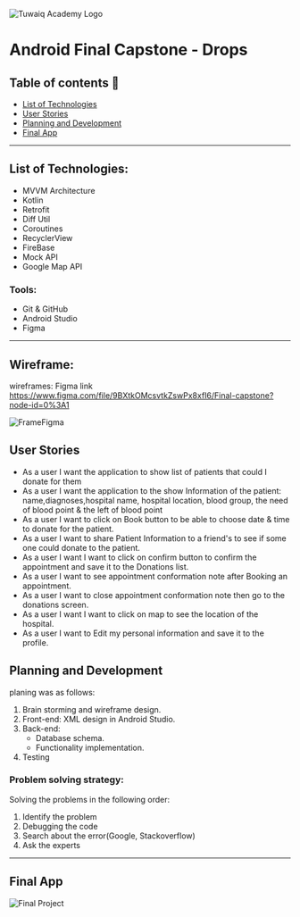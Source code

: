 ![Tuwaiq Academy Logo](https://camo.githubusercontent.com/37ca472e2afb74974a0314d89af8f470422a79582bed0d188f9927777230195d/68747470733a2f2f6c61756e63682e73612f6173736574732f696d616765732f6c6f676f732f7475776169712d61636164656d792d6c6f676f2e737667)


# Android Final Capstone - Drops

## Table of contents 📄
- [List of Technologies](#list-of-technologies)
- [User Stories](#wireframe)
- [Planning and Development](#planning-and-development)
- [Final App](#final-app)

<hr>

## List of Technologies:
-  MVVM Architecture
-  Kotlin
-  Retrofit
-  Diff Util
-  Coroutines
-  RecyclerView
-  FireBase 
-  Mock API
-  Google Map API

###  Tools:

-   Git & GitHub
-   Android Studio
-   Figma

<hr>


## Wireframe:

wireframes:
Figma link   https://www.figma.com/file/9BXtkOMcsvtkZswPx8xfI6/Final-capstone?node-id=0%3A1

![FrameFigma](https://github.com/ArwaSAO/Drops/blob/5819e4ba9810a95fb8ee375c32d9fc47668150b5/FinalCapstoneDesign.png)

## User Stories

-	As a user I want the application to show list of patients that could I donate for them
-	As a user I want the application to the show Information of the patient: name,diagnoses,hospital name, 
     hospital location, blood group, the need of blood point & the left of blood point
-	As a user I want to click on Book button to be able to choose date & time to donate for the patient.
-	As a user I want to share Patient Information to a friend's to see if some one could donate to the patient.
-	As a user I want I want to click on confirm button to confirm the appointment and save it to the Donations list.
-   As a user I want to see appointment conformation note after Booking an appointment.   
-   As a user I want to close appointment conformation note then go to the donations screen.    
-   As a user I want I want to click on map to see the location of the hospital.
-   As a user I want to Edit my personal information and save it to the profile. 


## Planning and Development

 planing was as follows:
1. Brain storming and wireframe design.
2. Front-end: XML design in Android Studio.
3. Back-end:
   -  Database schema.
   -  Functionality implementation.
4. Testing
   
### Problem solving strategy:
Solving the problems in the following order:
1. Identify the problem
2. Debugging the code
3. Search about the error(Google, Stackoverflow)   
4. Ask the experts

<hr>

##  Final App
![Final Project](https://github.com/ArwaSAO/Drops/blob/fc164ff9526c7862e7131ee5f50abdd45d95079a/FinalCapstoneShots.png)


